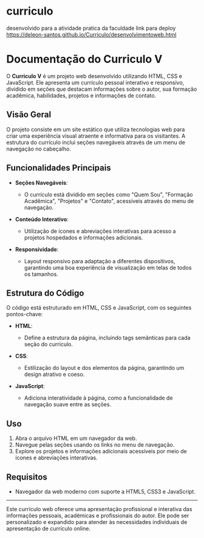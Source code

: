 # curriculo
desenvolvido para a atividade pratica da faculdade
link para deploy
https://deleon-santos.github.io/Curriculo/desenvolvimentoweb.html

# Documentação do Curriculo V

O **Curriculo V** é um projeto web desenvolvido utilizando HTML, CSS e JavaScript. Ele apresenta um currículo pessoal interativo e responsivo, dividido em seções que destacam informações sobre o autor, sua formação acadêmica, habilidades, projetos e informações de contato.

## Visão Geral

O projeto consiste em um site estático que utiliza tecnologias web para criar uma experiência visual atraente e informativa para os visitantes. A estrutura do currículo inclui seções navegáveis através de um menu de navegação no cabeçalho.

## Funcionalidades Principais

- **Seções Navegáveis**:
  - O currículo está dividido em seções como "Quem Sou", "Formação Acadêmica", "Projetos" e "Contato", acessíveis através do menu de navegação.

- **Conteúdo Interativo**:
  - Utilização de ícones e abreviações interativas para acesso a projetos hospedados e informações adicionais.

- **Responsividade**:
  - Layout responsivo para adaptação a diferentes dispositivos, garantindo uma boa experiência de visualização em telas de todos os tamanhos.

## Estrutura do Código

O código está estruturado em HTML, CSS e JavaScript, com os seguintes pontos-chave:

- **HTML**:
  - Define a estrutura da página, incluindo tags semânticas para cada seção do currículo.

- **CSS**:
  - Estilização do layout e dos elementos da página, garantindo um design atrativo e coeso.

- **JavaScript**:
  - Adiciona interatividade à página, como a funcionalidade de navegação suave entre as seções.

## Uso

1. Abra o arquivo HTML em um navegador da web.
2. Navegue pelas seções usando os links no menu de navegação.
3. Explore os projetos e informações adicionais acessíveis por meio de ícones e abreviações interativas.

## Requisitos

- Navegador da web moderno com suporte a HTML5, CSS3 e JavaScript.

---

Este currículo web oferece uma apresentação profissional e interativa das informações pessoais, acadêmicas e profissionais do autor. Ele pode ser personalizado e expandido para atender às necessidades individuais de apresentação de currículo online.

